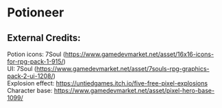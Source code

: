 # Potioneer

## External Credits:

Potion icons: 7Soul (https://www.gamedevmarket.net/asset/16x16-icons-for-rpg-pack-1-915/) <br>
UI: 7Soul (https://www.gamedevmarket.net/asset/7souls-rpg-graphics-pack-2-ui-1208/) <br>
Explosion effect: https://untiedgames.itch.io/five-free-pixel-explosions <br>
Character base: https://www.gamedevmarket.net/asset/pixel-hero-base-1099/
